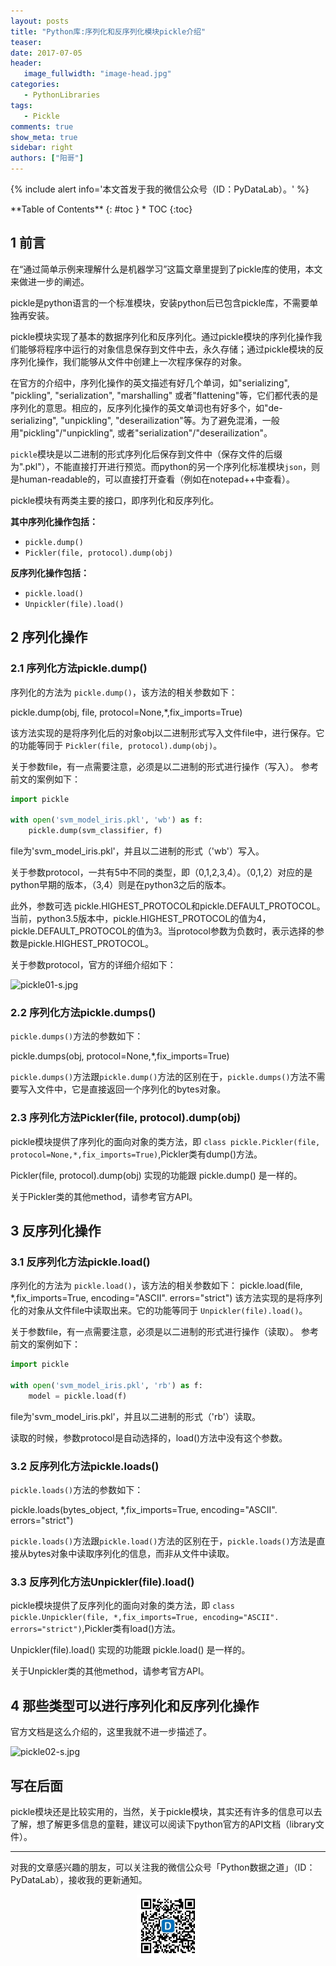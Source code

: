 ```yaml
---
layout: posts
title: "Python库:序列化和反序列化模块pickle介绍"
teaser:
date: 2017-07-05
header:
   image_fullwidth: "image-head.jpg"
categories:
   - PythonLibraries
tags:
   - Pickle
comments: true
show_meta: true
sidebar: right
authors: ["阳哥"]
---
```





{% include alert info='本文首发于我的微信公众号（ID：PyDataLab）。' %}


<div class="panel radius" markdown="1">
**Table of Contents**
{: #toc }
*  TOC
{:toc}
</div>






## 1 前言

在“通过简单示例来理解什么是机器学习”这篇文章里提到了pickle库的使用，本文来做进一步的阐述。

pickle是python语言的一个标准模块，安装python后已包含pickle库，不需要单独再安装。

pickle模块实现了基本的数据序列化和反序列化。通过pickle模块的序列化操作我们能够将程序中运行的对象信息保存到文件中去，永久存储；通过pickle模块的反序列化操作，我们能够从文件中创建上一次程序保存的对象。

在官方的介绍中，序列化操作的英文描述有好几个单词，如"serializing", "pickling", "serialization", "marshalling" 或者"flattening"等，它们都代表的是序列化的意思。相应的，反序列化操作的英文单词也有好多个，如"de-serializing", "unpickling", "deserailization"等。为了避免混淆，一般用"pickling"/"unpickling", 或者"serialization"/"deserailization"。

`pickle`模块是以二进制的形式序列化后保存到文件中（保存文件的后缀为".pkl"），不能直接打开进行预览。而python的另一个序列化标准模块`json`，则是human-readable的，可以直接打开查看（例如在notepad++中查看）。


pickle模块有两类主要的接口，即序列化和反序列化。

**其中序列化操作包括：**
* `pickle.dump()`
* `Pickler(file, protocol).dump(obj)`

**反序列化操作包括：**
* `pickle.load()`
* `Unpickler(file).load()`


## 2 序列化操作

### 2.1 序列化方法pickle.dump()
序列化的方法为 `pickle.dump()`，该方法的相关参数如下：

pickle.dump(obj, file, protocol=None,\*,fix_imports=True)

该方法实现的是将序列化后的对象obj以二进制形式写入文件file中，进行保存。它的功能等同于 `Pickler(file, protocol).dump(obj)`。

关于参数file，有一点需要注意，必须是以二进制的形式进行操作（写入）。
参考前文的案例如下：

```python
import pickle

with open('svm_model_iris.pkl', 'wb') as f:
    pickle.dump(svm_classifier, f)
```

file为'svm\_model\_iris.pkl'，并且以二进制的形式（'wb'）写入。


关于参数protocol，一共有5中不同的类型，即（0,1,2,3,4）。（0,1,2）对应的是python早期的版本，（3,4）则是在python3之后的版本。

此外，参数可选 pickle.HIGHEST\_PROTOCOL和pickle.DEFAULT\_PROTOCOL。当前，python3.5版本中，pickle.HIGHEST\_PROTOCOL的值为4，pickle.DEFAULT\_PROTOCOL的值为3。当protocol参数为负数时，表示选择的参数是pickle.HIGHEST\_PROTOCOL。

关于参数protocol，官方的详细介绍如下：


![pickle01-s.jpg](http://upload-images.jianshu.io/upload_images/5462537-a0c85d4a9dafbc0d.jpg?imageMogr2/auto-orient/strip%7CimageView2/2/w/1240)


### 2.2 序列化方法pickle.dumps()
`pickle.dumps()`方法的参数如下：

pickle.dumps(obj, protocol=None,\*,fix_imports=True)

`pickle.dumps()`方法跟`pickle.dump()`方法的区别在于，`pickle.dumps()`方法不需要写入文件中，它是直接返回一个序列化的bytes对象。

### 2.3 序列化方法Pickler(file, protocol).dump(obj)

pickle模块提供了序列化的面向对象的类方法，即 `class pickle.Pickler(file, protocol=None,*,fix_imports=True)`,Pickler类有dump()方法。

Pickler(file, protocol).dump(obj) 实现的功能跟 pickle.dump() 是一样的。

关于Pickler类的其他method，请参考官方API。

## 3 反序列化操作
### 3.1 反序列化方法pickle.load()
序列化的方法为 `pickle.load()`，该方法的相关参数如下：
pickle.load(file, \*,fix_imports=True, encoding="ASCII". errors="strict")
该方法实现的是将序列化的对象从文件file中读取出来。它的功能等同于 `Unpickler(file).load()`。

关于参数file，有一点需要注意，必须是以二进制的形式进行操作（读取）。
参考前文的案例如下：

```python
import pickle

with open('svm_model_iris.pkl', 'rb') as f:
    model = pickle.load(f)
```

file为'svm\_model\_iris.pkl'，并且以二进制的形式（'rb'）读取。


读取的时候，参数protocol是自动选择的，load()方法中没有这个参数。

### 3.2 反序列化方法pickle.loads()
`pickle.loads()`方法的参数如下：

pickle.loads(bytes_object, \*,fix_imports=True, encoding="ASCII". errors="strict")

`pickle.loads()`方法跟`pickle.load()`方法的区别在于，`pickle.loads()`方法是直接从bytes对象中读取序列化的信息，而非从文件中读取。

### 3.3 反序列化方法Unpickler(file).load()

pickle模块提供了反序列化的面向对象的类方法，即 `class pickle.Unpickler(file, *,fix_imports=True, encoding="ASCII". errors="strict")`,Pickler类有load()方法。

Unpickler(file).load() 实现的功能跟 pickle.load() 是一样的。

关于Unpickler类的其他method，请参考官方API。

## 4 那些类型可以进行序列化和反序列化操作

官方文档是这么介绍的，这里我就不进一步描述了。


![pickle02-s.jpg](http://upload-images.jianshu.io/upload_images/5462537-2a37d3b7d461b55b.jpg?imageMogr2/auto-orient/strip%7CimageView2/2/w/1240)



## 写在后面

pickle模块还是比较实用的，当然，关于pickle模块，其实还有许多的信息可以去了解，想了解更多信息的童鞋，建议可以阅读下python官方的API文档（library文件）。


---

对我的文章感兴趣的朋友，可以关注我的微信公众号「Python数据之道」（ID：PyDataLab），接收我的更新通知。

<div align="center">
    <img src="/images/qrcode.jpg" width="20%">
</div>
